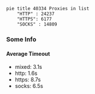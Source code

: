 
```mermaid
pie title 40334 Proxies in list
    "HTTP" : 24237
    "HTTPS": 6177
    "SOCKS" : 14809
```

### Some Info
#### Average Timeout

- mixed: 3.1s
- http: 1.6s
- https: 8.7s
- socks: 6.5s